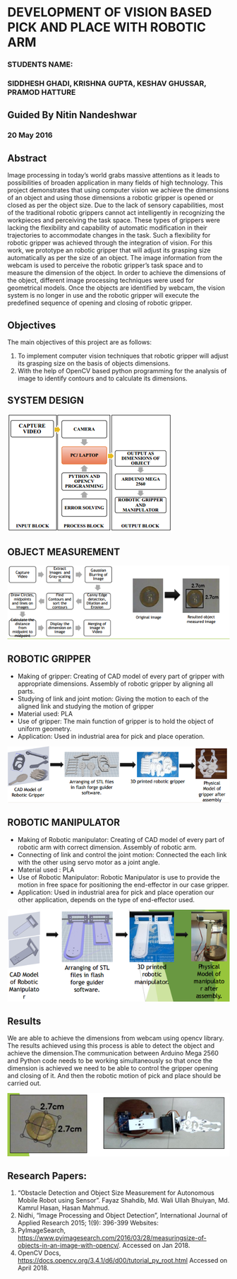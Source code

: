# DEVELOPMENT OF VISION BASED PICK AND PLACE WITH ROBOTIC ARM

### STUDENTS NAME: 
### SIDDHESH GHADI, KRISHNA GUPTA, KESHAV GHUSSAR, PRAMOD HATTURE

## Guided By Nitin Nandeshwar
### 20 May 2016

## Abstract

Image processing in today’s world grabs massive attentions as it
leads to possibilities of broaden application in many fields of high technology. This project demonstrates that using computer vision we achieve the dimensions of an object and using those dimensions a robotic gripper is opened or closed as per the object size. Due to the lack of sensory capabilities, most of the traditional robotic grippers cannot act intelligently in recognizing the workpieces and perceiving the task space. These types of grippers were lacking the flexibility and capability of automatic modification in their trajectories to accommodate changes in the task. Such a flexibility for robotic gripper was achieved through the integration of vision.
For this work, we prototype an robotic gripper that will adjust its grasping size automatically as per the size of an object. The
image information from the webcam is used to perceive the
robotic gripper’s task space and to measure the dimension of the
object. In order to achieve the dimensions of the object, different image processing techniques were used for geometrical models. Once the objects are identified by webcam, the vision system is no longer in use and the robotic gripper will execute the predefined sequence of opening and closing of robotic gripper.

## Objectives

The main objectives of this project are as follows:
1. To implement computer vision techniques that robotic gripper
will adjust its grasping size on the basis of objects dimensions.
2. With the help of OpenCV based python programming for the
analysis of image to identify contours and to calculate its
dimensions.

## SYSTEM DESIGN

![Figure 1](Images/1.PNG)

## OBJECT MEASUREMENT

![Figure 2](Images/2.PNG)

## ROBOTIC GRIPPER

* Making of gripper: Creating of CAD model of every part of gripper with appropriate dimensions. Assembly of robotic gripper by aligning all parts.
* Studying of link and joint motion: Giving the motion to each of the aligned link and studying the motion of gripper
* Material used: PLA
* Use of gripper: The main function of gripper is to hold the object of uniform geometry.
* Application: Used in industrial area for pick and place operation.

![Figure 3](Images/3.PNG)

## ROBOTIC MANIPULATOR

* Making of Robotic manipulator: Creating of CAD model of every
part of robotic arm with correct dimension. Assembly of robotic
arm.
* Connecting of link and control the joint motion: Connected the
each link with the other using servo motor as a joint angle.
* Material used : PLA
* Use of Robotic Manipulator: Robotic Manipulator is use to provide the motion in free space for positioning the end-effector in our
case gripper.
* Application: Used in industrial area for pick and place operation our other application, depends on the type of end-effector used.

![Figure 4](Images/4.PNG)

## Results

We are able to achieve the dimensions from webcam using opencv library. The results achieved using this process is able to detect the object and achieve the dimension.The communication between Arduino Mega 2560 and Python code needs to be working simultaneously so that once the dimension is achieved we need to be able to control the gripper opening and closing of it. And then the robotic motion of pick and place should be carried out.

![Figure 5](Images/5.PNG)

## Research Papers:

1. “Obstacle Detection and Object Size Measurement for Autonomous Mobile
Robot using Sensor”. Fayaz Shahdib, Md. Wali Ullah Bhuiyan, Md. Kamrul
Hasan, Hasan Mahmud.
2. Nidhi, “Image Processing and Object Detection”, International Journal of
Applied Research 2015; 1(9): 396-399
Websites:
3. PyImageSearch, https://www.pyimagesearch.com/2016/03/28/measuringsize-of-objects-in-an-image-with-opencv/. Accessed on Jan 2018.
4. OpenCV Docs, https://docs.opencv.org/3.4.1/d6/d00/tutorial_py_root.html
Accessed on April 2018.
